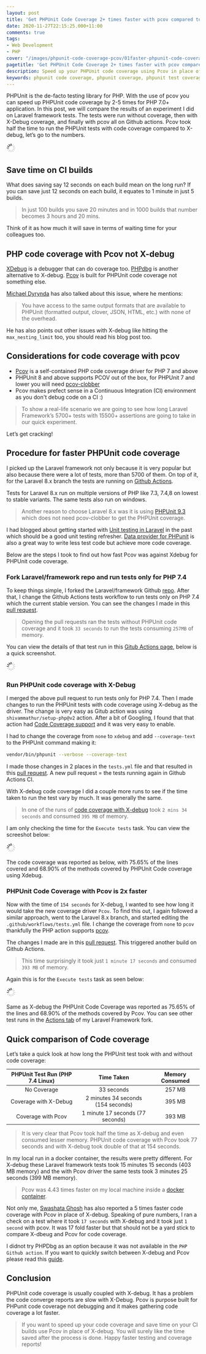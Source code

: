 ```yaml
---
layout: post
title: 'Get PHPUnit Code Coverage 2+ times faster with pcov compared to X-debug'
date: 2020-11-27T22:15:25.000+11:00
comments: true
tags:
- Web Development
- PHP
cover: "/images/phpunit-code-coverage-pcov/01faster-phpunit-code-coverage.jpg"
pagetitle: 'Get PHPUnit Code Coverage 2+ times faster with pcov compared to X-debug'
description: Speed up your PHPUnit code coverage using Pcov in place of X-debug. Make it at least twice as fast.
keywords: phpunit code coverage, phpunit coverage, phpunit test coverage, pcov, speed up phpunit coverage
---
```

PHPUnit is the de-facto testing library for PHP. With the use of pcov you can speed up PHPUnit code coverage by 2-5 times for PHP 7.0+ application. In this post, we will compare the results of an experiment I did on Laravel framework tests. The tests were run without coverage, then with X-Debug coverage, and finally with pcov all on Github actions. Pcov took half the time to run the PHPUnit tests with code coverage compared to X-debug, let’s go to the numbers.

<img class="center" src="/images/generic/loading.gif" data-echo="/images/phpunit-code-coverage-pcov/01faster-phpunit-code-coverage.jpg" title="Faster PHPUnit code coverage with pcov" alt="Faster PHPUnit code coverage with pcov">

<!-- more -->

## Save time on CI builds

What does saving say 12 seconds on each build mean on the long run? If you can save just 12 seconds on each build, it equates to 1 minute in just 5 builds.

> In just 100 builds you save 20 minutes and in 1000 builds that number becomes 3 hours and 20 mins.

Think of it as how much it will save in terms of waiting time for your colleagues too.

## PHP code coverage with Pcov not X-debug

[XDebug](https://xdebug.org/) is a debugger that can do coverage too. [PHPdbg](https://www.php.net/manual/en/intro.phpdbg.php) is another alternative to X-debug. [Pcov](https://github.com/krakjoe/pcov) is built for PHPUnit code coverage not something else.

[Michael Dyrynda](https://dyrynda.com.au/blog/using-pcov-instead-of-xdebug-for-coverage) has also talked about this issue, where he mentions:

> You have access to the same output formats that are available to PHPUnit (formatted output, clover, JSON, HTML, etc.) with none of the overhead.

He has also points out other issues with X-debug like hitting the `max_nesting_limit` too, you should read his blog post too.

## Considerations for code coverage with pcov

* [Pcov](https://github.com/krakjoe/pcov) is a self-contained PHP code coverage driver for PHP 7 and above
* PHPUnit 8 and above supports PCOV out of the box, for PHPUnit 7 and lower you will need [pcov-clobber](https://github.com/krakjoe/pcov-clobber)
* Pcov makes prefect sense in a Continuous Integration (CI) environment as you don't debug code on a CI :)

> To show a real-life scenario we are going to see how long Laravel Framework’s 5700+ tests with 15500+ assertions are going to take in our quick experiment.

Let’s get cracking!

## Procedure for faster PHPUnit code coverage

I picked up the Laravel framework not only because it is very popular but also because there were a lot of tests, more than 5700 of them. On top of it, for the Laravel 8.x branch the tests are running on [Github Actions](https://github.com/laravel/framework/actions).

Tests for Laravel 8.x run on multiple versions of PHP like 7.3, 7.4,8 on lowest to stable variants. The same tests also run on windows.

> Another reason to choose Laravel 8.x was it is using [PHPUnit  9.3](https://github.com/laravel/framework/blob/8.x/composer.json#L89) which does not need pcov-clobber to get the PHPUnit coverage.

I had blogged about getting started with [Unit testing in Laravel](/blog/2015/07/getting-started-with-unit-testing-in-laravel/) in the past which should be a good unit testing refresher. [Data provider for PHPunit](blog/2014/02/using-phpunit-data-provider-for-less/) is also a great way to write less test code but achieve more code coverage.

Below are the steps I took to find out how fast Pcov was against Xdebug for PHPUnit code coverage.

### Fork Laravel/framework repo and run tests only for PHP 7.4

To keep things simple, I forked the Laravel/framework Github [repo](https://github.com/geshan/framework). After that, I change the Github Actions tests workflow to run tests only on PHP 7.4 which the current stable version. You can see the changes I made in this [pull request](https://github.com/geshan/framework/pull/1/files).  

> Opening the pull requests ran the tests without PHPUnit code coverage and it took `33 seconds` to run the tests consuming `257MB` of memory.

You can view the details of that test run in this [Gitub Actions page](https://github.com/geshan/framework/runs/1458355879?check_suite_focus=true), below is a quick screenshot.

<img class="center" src="/images/generic/loading.gif" data-echo="/images/phpunit-code-coverage-pcov/02phpunit-tests-without-coverage.jpg" title="Laravel Framwork PHPUnit tests without code coverage" alt="Laravel Framwork PHPUnit tests without code coverage took 33 seconds">

### Run PHPUnit code coverage with X-Debug

I merged the above pull request to run tests only for PHP 7.4. Then I made changes to run the PHPUnit tests with code coverage using X-debug as the driver. The change is very easy as Gitub action was using `shivammathur/setup-php@v2` action. After a bit of Googling, I found that that action had [Code Coverage support](https://github.com/marketplace/actions/setup-php-action#signal_strength-coverage-support) and it was very easy to enable.

I had to change the coverage from `none` to `xdebug` and add `--coverage-text` to the PHPUnit command making it:

``` bash
vendor/bin/phpunit --verbose --coverage-text
```

I made those changes in 2 places in the `tests.yml` file and that resulted in this [pull request](https://github.com/geshan/framework/pull/2/files). A new pull request = the tests running again in Github Actions CI.

With X-debug code coverage I did a couple more runs to see if the time taken to run the test vary by much. It was generally the same.

> In one of the runs of [code coverage with X-debug](https://github.com/geshan/framework/runs/1458520731?check_suite_focus=true) took `2 mins 34 seconds` and consumed `395 MB` of memory. 

I am only checking the time for the `Execute tests` task. You can view the screeshot below:

<img class="center" src="/images/generic/loading.gif" data-echo="/images/phpunit-code-coverage-pcov/03phpunit-tests-with-xdebug.jpg" title="Laravel Framwork PHPUnit tests with X-debug code coverage" alt="Laravel Framwork PHPUnit tests with X-debug code coverage took 2 mins 34 seconds">

The code coverage was reported as below, with 75.65% of the lines covered and 68.90% of the methods covered by PHPUnit Code coverage using Xdebug.

### PHPUnit Code Coverage with Pcov is 2x faster

Now with the time of `154 seconds` for X-debug, I wanted to see how long it would take the new coverage driver `Pcov`. To find this out, I again followed a similar approach, went to the Laravel 8.x branch, and started editing the `.github/workflows/tests.yml` file. I change the coverage from `none` to `pcov` thankfully the PHP action supports [pcov](https://github.com/marketplace/actions/setup-php-action#pcov). 

The changes I made are in this [pull request](https://github.com/geshan/framework/pull/3/files). This triggered another build on Github Actions.

> This time surprisingly it took just `1 minute 17 seconds` and consumed `393 MB` of memory.

Again this is for the `Execute tests` task as seen below:

<img class="center" src="/images/generic/loading.gif" data-echo="/images/phpunit-code-coverage-pcov/04phpunit-tests-with-pcov.jpg" title="Laravel Framwork PHPUnit tests with Pcov code coverage" alt="Laravel Framwork PHPUnit tests with Pcov code coverage took only 1 min 17 seconds">

Same as X-debug the PHPUnit Code Coverage was reported as 75.65% of the lines and 68.90% of the methods covered by Pcov. You can see other test runs in the [Actions tab](https://github.com/geshan/framework/actions) of my Laravel Framework fork.

## Quick comparison of Code coverage

Let’s take a quick look at how long the PHPUnit test took with and without code coverage:

| PHPUnit Test Run (PHP 7.4 Linux) |             Time Taken             | Memory Consumed |
|:--------------------------------:|:----------------------------------:|:---------------:|
|            No Coverage           |             33 seconds             |      257 MB     |
|       Coverage with X-Debug      | 2 minutes 34 seconds (154 seconds) |      395 MB     |
|        Coverage with Pcov        |  1 minute 17 seconds (77 seconds)  |      393 MB     |

> It is very clear that Pcov took half the time as X-debug and even consumed lesser memory. PHPUnit code coverage with Pcov took 77 seconds and with X-debug took double of that at 154 seconds.

In my local run in a docker container, the results were pretty different.  For X-debug these Laravel framework tests took 15 minutes 15 seconds (403 MB memory) and the with Pcov driver the same tests took 3 minutes 25 seconds (399 MB memory).

> Pcov was 4.43 times faster on my local machine inside a [docker container](https://github.com/lorisleiva/laravel-docker/blob/master/7.4/Dockerfile).

Not only me, [Swashata Ghosh](https://dev.to/swashata/setup-php-pcov-for-5-times-faster-phpunit-code-coverage-3d9c) has also reported a 5 times faster code coverage with Pcov in place of X-debug. Speaking of pure numbers, I ran a check on a test where it took `17 seconds` with X-debug and it took just `1 second` with pcov. It was 17 fold faster but that should not be a yard stick to compare X-dbeug and Pcov for code coverage.

I didnot try PHPDbg as an option because it was not available in the `PHP Github action`. If you want to quickly switch between X-debug and Pcov please read this [guide](https://localheinz.com/blog/2020/05/16/quickly-switching-between-pcov-and-xdebug/).

## Conclusion

PHPUnit code coverage is usually coupled with X-debug. It has a problem the code converge reports are slow with X-Debug. Pcov is purpose built for PHPunit code coverage not debugging and it makes gathering code coverage a lot faster.

> If you want to speed up your code coverage and save time on your CI builds use Pcov in place of X-debug. You will surely like the time saved after the process is done. Happy faster testing and coverage reports!

